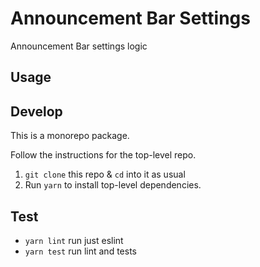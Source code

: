 # Announcement Bar Settings

Announcement Bar settings logic


## Usage


## Develop

This is a monorepo package.

Follow the instructions for the top-level repo.
1. `git clone` this repo & `cd` into it as usual
2. Run `yarn` to install top-level dependencies.



## Test

- `yarn lint` run just eslint
- `yarn test` run lint and tests

